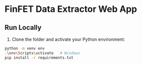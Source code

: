 # FinFET Data Extractor Web App

## Run Locally
1. Clone the folder and activate your Python environment:
```bash
python -m venv env
.\env\Scripts\activate   # Windows
pip install -r requirements.txt

